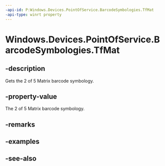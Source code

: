```yaml
---
-api-id: P:Windows.Devices.PointOfService.BarcodeSymbologies.TfMat
-api-type: winrt property
---
```


<!-- Property syntax
public uint TfMat { get; }
-->

# Windows.Devices.PointOfService.BarcodeSymbologies.TfMat

## -description
Gets the 2 of 5 Matrix barcode symbology.

## -property-value
The 2 of 5 Matrix barcode symbology.

## -remarks

## -examples

## -see-also
